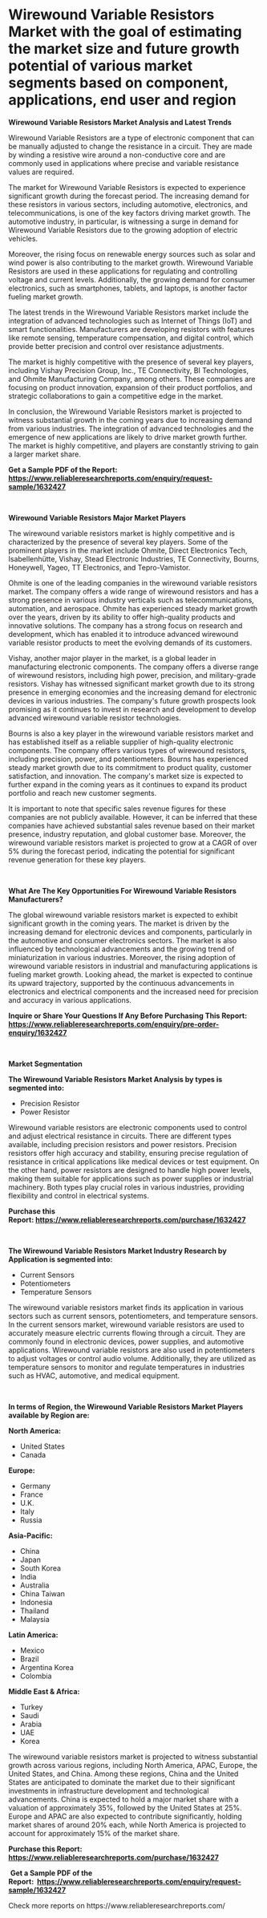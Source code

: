 <p><h1>Wirewound Variable Resistors Market with the goal of estimating the market size and future growth potential of various market segments based on component, applications, end user and region</h1></p><p><strong>Wirewound Variable Resistors Market Analysis and Latest Trends</strong></p>
<p><p>Wirewound Variable Resistors are a type of electronic component that can be manually adjusted to change the resistance in a circuit. They are made by winding a resistive wire around a non-conductive core and are commonly used in applications where precise and variable resistance values are required.</p><p>The market for Wirewound Variable Resistors is expected to experience significant growth during the forecast period. The increasing demand for these resistors in various sectors, including automotive, electronics, and telecommunications, is one of the key factors driving market growth. The automotive industry, in particular, is witnessing a surge in demand for Wirewound Variable Resistors due to the growing adoption of electric vehicles.</p><p>Moreover, the rising focus on renewable energy sources such as solar and wind power is also contributing to the market growth. Wirewound Variable Resistors are used in these applications for regulating and controlling voltage and current levels. Additionally, the growing demand for consumer electronics, such as smartphones, tablets, and laptops, is another factor fueling market growth.</p><p>The latest trends in the Wirewound Variable Resistors market include the integration of advanced technologies such as Internet of Things (IoT) and smart functionalities. Manufacturers are developing resistors with features like remote sensing, temperature compensation, and digital control, which provide better precision and control over resistance adjustments.</p><p>The market is highly competitive with the presence of several key players, including Vishay Precision Group, Inc., TE Connectivity, BI Technologies, and Ohmite Manufacturing Company, among others. These companies are focusing on product innovation, expansion of their product portfolios, and strategic collaborations to gain a competitive edge in the market.</p><p>In conclusion, the Wirewound Variable Resistors market is projected to witness substantial growth in the coming years due to increasing demand from various industries. The integration of advanced technologies and the emergence of new applications are likely to drive market growth further. The market is highly competitive, and players are constantly striving to gain a larger market share.</p></p>
<p><strong>Get a Sample PDF of the Report:&nbsp; <a href="https://www.reliableresearchreports.com/enquiry/request-sample/1632427">https://www.reliableresearchreports.com/enquiry/request-sample/1632427</a></strong></p>
<p>&nbsp;</p>
<p><strong>Wirewound Variable Resistors Major Market Players</strong></p>
<p><p>The wirewound variable resistors market is highly competitive and is characterized by the presence of several key players. Some of the prominent players in the market include Ohmite, Direct Electronics Tech, Isabellenhütte, Vishay, Stead Electronic Industries, TE Connectivity, Bourns, Honeywell, Yageo, TT Electronics, and Tepro-Vamistor.</p><p>Ohmite is one of the leading companies in the wirewound variable resistors market. The company offers a wide range of wirewound resistors and has a strong presence in various industry verticals such as telecommunications, automation, and aerospace. Ohmite has experienced steady market growth over the years, driven by its ability to offer high-quality products and innovative solutions. The company has a strong focus on research and development, which has enabled it to introduce advanced wirewound variable resistor products to meet the evolving demands of its customers.</p><p>Vishay, another major player in the market, is a global leader in manufacturing electronic components. The company offers a diverse range of wirewound resistors, including high power, precision, and military-grade resistors. Vishay has witnessed significant market growth due to its strong presence in emerging economies and the increasing demand for electronic devices in various industries. The company's future growth prospects look promising as it continues to invest in research and development to develop advanced wirewound variable resistor technologies.</p><p>Bourns is also a key player in the wirewound variable resistors market and has established itself as a reliable supplier of high-quality electronic components. The company offers various types of wirewound resistors, including precision, power, and potentiometers. Bourns has experienced steady market growth due to its commitment to product quality, customer satisfaction, and innovation. The company's market size is expected to further expand in the coming years as it continues to expand its product portfolio and reach new customer segments.</p><p>It is important to note that specific sales revenue figures for these companies are not publicly available. However, it can be inferred that these companies have achieved substantial sales revenue based on their market presence, industry reputation, and global customer base. Moreover, the wirewound variable resistors market is projected to grow at a CAGR of over 5% during the forecast period, indicating the potential for significant revenue generation for these key players.</p></p>
<p>&nbsp;</p>
<p><strong>What Are The Key Opportunities For Wirewound Variable Resistors Manufacturers?</strong></p>
<p><p>The global wirewound variable resistors market is expected to exhibit significant growth in the coming years. The market is driven by the increasing demand for electronic devices and components, particularly in the automotive and consumer electronics sectors. The market is also influenced by technological advancements and the growing trend of miniaturization in various industries. Moreover, the rising adoption of wirewound variable resistors in industrial and manufacturing applications is fueling market growth. Looking ahead, the market is expected to continue its upward trajectory, supported by the continuous advancements in electronics and electrical components and the increased need for precision and accuracy in various applications.</p></p>
<p><strong>Inquire or Share Your Questions If Any Before Purchasing This Report: <a href="https://www.reliableresearchreports.com/enquiry/pre-order-enquiry/1632427">https://www.reliableresearchreports.com/enquiry/pre-order-enquiry/1632427</a></strong></p>
<p>&nbsp;</p>
<p><strong>Market Segmentation</strong></p>
<p><strong>The Wirewound Variable Resistors Market Analysis by types is segmented into:</strong></p>
<p><ul><li>Precision Resistor</li><li>Power Resistor</li></ul></p>
<p><p>Wirewound variable resistors are electronic components used to control and adjust electrical resistance in circuits. There are different types available, including precision resistors and power resistors. Precision resistors offer high accuracy and stability, ensuring precise regulation of resistance in critical applications like medical devices or test equipment. On the other hand, power resistors are designed to handle high power levels, making them suitable for applications such as power supplies or industrial machinery. Both types play crucial roles in various industries, providing flexibility and control in electrical systems.</p></p>
<p><strong>Purchase this Report:&nbsp;<a href="https://www.reliableresearchreports.com/purchase/1632427">https://www.reliableresearchreports.com/purchase/1632427</a></strong></p>
<p>&nbsp;</p>
<p><strong>The Wirewound Variable Resistors Market Industry Research by Application is segmented into:</strong></p>
<p><ul><li>Current Sensors</li><li>Potentiometers</li><li>Temperature Sensors</li></ul></p>
<p><p>The wirewound variable resistors market finds its application in various sectors such as current sensors, potentiometers, and temperature sensors. In the current sensors market, wirewound variable resistors are used to accurately measure electric currents flowing through a circuit. They are commonly found in electronic devices, power supplies, and automotive applications. Wirewound variable resistors are also used in potentiometers to adjust voltages or control audio volume. Additionally, they are utilized as temperature sensors to monitor and regulate temperatures in industries such as HVAC, automotive, and medical equipment.</p></p>
<p>&nbsp;</p>
<p><strong>In terms of Region, the Wirewound Variable Resistors Market Players available by Region are:</strong></p>
<p>
    <p> <strong> North America: </strong>
        <ul>
            <li>United States</li>
            <li>Canada</li>
        </ul>
        </p> 
    <p> <strong> Europe: </strong>
        <ul>
            <li>Germany</li>
            <li>France</li>
            <li>U.K.</li>
            <li>Italy</li>
            <li>Russia</li>
        </ul>
        </p> 
    <p> <strong> Asia-Pacific: </strong>
        <ul>
            <li>China</li>
            <li>Japan</li>
            <li>South Korea</li>
            <li>India</li>
            <li>Australia</li>
            <li>China Taiwan</li>
            <li>Indonesia</li>
            <li>Thailand</li>
            <li>Malaysia</li>
        </ul>
        </p> 
    <p> <strong> Latin America: </strong>
        <ul>
            <li>Mexico</li>
            <li>Brazil</li>
            <li>Argentina Korea</li>
            <li>Colombia</li>
        </ul>
        </p> 
    <p> <strong> Middle East & Africa: </strong>
        <ul>
            <li>Turkey</li>
            <li>Saudi</li>
            <li>Arabia</li>
            <li>UAE</li>
            <li>Korea</li>
        </ul>
    </p>
    </p>
<p><p>The wirewound variable resistors market is projected to witness substantial growth across various regions, including North America, APAC, Europe, the United States, and China. Among these regions, China and the United States are anticipated to dominate the market due to their significant investments in infrastructure development and technological advancements. China is expected to hold a major market share with a valuation of approximately 35%, followed by the United States at 25%. Europe and APAC are also expected to contribute significantly, holding market shares of around 20% each, while North America is projected to account for approximately 15% of the market share.</p></p>
<p><strong>Purchase this Report: <a href="https://www.reliableresearchreports.com/purchase/1632427">https://www.reliableresearchreports.com/purchase/1632427</a></strong></p>
<p>&nbsp;<strong>Get a Sample PDF of the Report:&nbsp;&nbsp;<a href="https://www.reliableresearchreports.com/enquiry/request-sample/1632427">https://www.reliableresearchreports.com/enquiry/request-sample/1632427</a></strong></p>
<p><strong></strong></p>
<p>Check more reports on https://www.reliableresearchreports.com/</p>